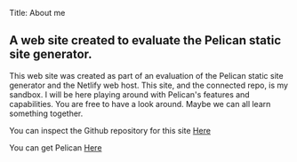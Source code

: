 Title: About me

## A web site created to evaluate the Pelican static site generator.
This web site was created as part of an evaluation of the Pelican static site generator and the Netlify web host. This site, and the connected repo, is my sandbox. I will be here playing around with Pelican's features and capabilities. You are free to have a look around. Maybe we can all learn something together.

You can inspect the Github repository for this site [Here](https://github.com/greeder59/eval-pelican.git)


You can get Pelican [Here](http://docs.getpelican.com/en/stable/)



